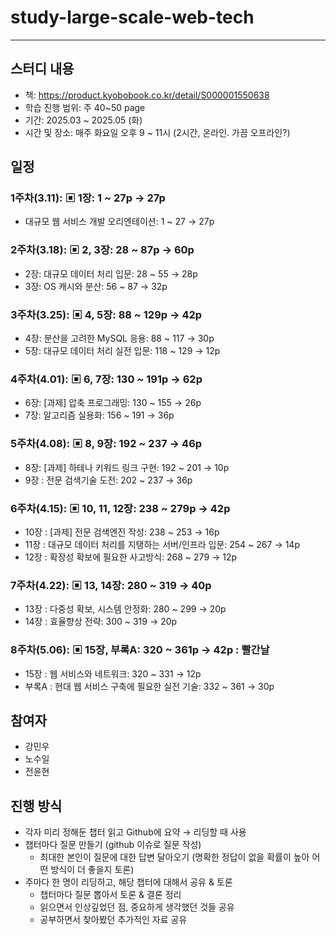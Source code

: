 # study-large-scale-web-tech
---

## 스터디 내용

- 책: https://product.kyobobook.co.kr/detail/S000001550638
- 학습 진행 범위: 주 40~50 page
- 기간: 2025.03 ~ 2025.05 (화)
- 시간 및 장소: 매주 화요일 오후 9 ~ 11시 (2시간, 온라인. 가끔 오프라인?)

## 일정

### 1주차(3.11): ▣ 1장: 1 ~ 27p → 27p

- 대규모 웹 서비스 개발 오리엔테이션: 1 ~ 27  → 27p

### 2주차(3.18): ▣ 2, 3장: 28 ~ 87p → 60p

- 2장: 대규모 데이터 처리 입문: 28 ~ 55 → 28p
- 3장: OS 캐시와 분산: 56 ~ 87 → 32p

### 3주차(3.25): ▣ 4, 5장: 88 ~ 129p → 42p

- 4장: 분산을 고려한 MySQL 응용: 88 ~ 117 → 30p
- 5장: 대규모 데이터 처리 실전 입문: 118 ~ 129 → 12p

### 4주차(4.01): ▣ 6, 7장: 130 ~ 191p → 62p

- 6장: [과제] 압축 프로그래밍: 130 ~ 155 → 26p
- 7장: 알고리즘 실용화: 156 ~ 191 → 36p

### 5주차(4.08): ▣ 8, 9장: 192 ~ 237 → 46p

- 8장: [과제] 하테나 키워드 링크 구현: 192 ~ 201 → 10p
- 9장 : 전문 검색기술 도전: 202 ~ 237 → 36p

### 6주차(4.15): ▣ 10, 11, 12장: 238 ~ 279p → 42p

- 10장 : [과제] 전문 검색엔진 작성: 238 ~ 253 → 16p
- 11장 : 대규모 데이터 처리를 지탱하는 서버/인프라 입문: 254 ~ 267 → 14p
- 12장 : 확장성 확보에 필요한 사고방식: 268 ~ 279 → 12p

### 7주차(4.22): ▣ 13, 14장: 280 ~ 319 → 40p

- 13장 : 다중성 확보, 시스템 안정화: 280 ~ 299 → 20p
- 14장 : 효율향상 전략: 300 ~ 319 → 20p

### 8주차(5.06): ▣ 15장, 부록A: 320 ~ 361p → 42p : 빨간날

- 15장 : 웹 서비스와 네트워크: 320 ~ 331 → 12p
- 부록A : 현대 웹 서비스 구축에 필요한 실전 기술: 332 ~ 361 → 30p

## 참여자

- 강민우
- 노수일
- 전윤현

## 진행 방식

- 각자 미리 정해둔 챕터 읽고 Github에 요약 → 리딩할 때 사용
- 챕터마다 질문 만들기 (github 이슈로 질문 작성)
    - 최대한 본인이 질문에 대한 답변 달아오기 (명확한 정답이 없을 확률이 높아 어떤 방식이 더 좋을지 토론)
- 주마다 한 명이 리딩하고, 해당 챕터에 대해서 공유 & 토론
    - 챕터마다 질문 뽑아서 토론 & 결론 정리
    - 읽으면서 인상깊었던 점, 중요하게 생각했던 것들 공유
    - 공부하면서 찾아봤던 추가적인 자료 공유
